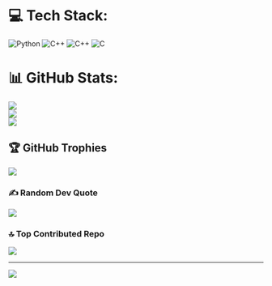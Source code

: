 
# 💻 Tech Stack:
![Python](https://img.shields.io/badge/python-3670A0?style=for-the-badge&logo=python&logoColor=ffdd54) ![C++](https://img.shields.io/badge/c++-%2300599C.svg?style=for-the-badge&logo=c%2B%2B&logoColor=white) ![C++](https://img.shields.io/badge/c++-%2300599C.svg?style=for-the-badge&logo=c%2B%2B&logoColor=white) ![C](https://img.shields.io/badge/c-%2300599C.svg?style=for-the-badge&logo=c&logoColor=white)
# 📊 GitHub Stats:
![](https://github-readme-stats.vercel.app/api?username=varadarajjborkar&theme=dark&hide_border=false&include_all_commits=false&count_private=false)<br/>
![](https://github-readme-streak-stats.herokuapp.com/?user=varadarajjborkar&theme=dark&hide_border=false)<br/>
![](https://github-readme-stats.vercel.app/api/top-langs/?username=varadarajjborkar&theme=dark&hide_border=false&include_all_commits=false&count_private=false&layout=compact)

## 🏆 GitHub Trophies
![](https://github-profile-trophy.vercel.app/?username=varadarajjborkar&theme=radical&no-frame=false&no-bg=true&margin-w=4)

### ✍️ Random Dev Quote
![](https://quotes-github-readme.vercel.app/api?type=horizontal&theme=radical)

### 🔝 Top Contributed Repo
![](https://github-contributor-stats.vercel.app/api?username=varadarajjborkar&limit=5&theme=dark&combine_all_yearly_contributions=true)

---
[![](https://visitcount.itsvg.in/api?id=varadarajjborkar&icon=2&color=1)](https://visitcount.itsvg.in)

<!-- Proudly created with GPRM ( https://gprm.itsvg.in ) -->
